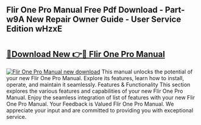 ## Flir One Pro Manual Free Pdf Download - Part-w9A New Repair Owner Guide - User Service Edition wHzxE

# <h2><a href="http://bc42740.oget.top/?id=Flir+One+Pro+Manual">🔗Download New 👉🔴 Flir One Pro Manual</a></h2>

[![Flir One Pro Manual new download](https://i.imgur.com/5g1atiW.png)](http://bc42740.oget.top/?id=Flir+One+Pro+Manual)
This manual unlocks the potential of your new Flir One Pro Manual. Explore its features, learn how to install, operate, and maintain it seamlessly. Features & Functionality This section explores the various features and capabilities of your new Flir One Pro Manual. Enjoy the seamless integration of list of features with your new Flir One Pro Manual. Your Feedback is Valued Flir One Pro Manual. We appreciate your input and are committed to providing you with exceptional service.
